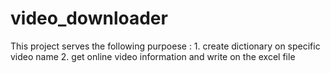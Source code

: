 # video_downloader
This project serves the following purpoese : 1. create dictionary on specific video name 2. get online video information and write on the excel file
